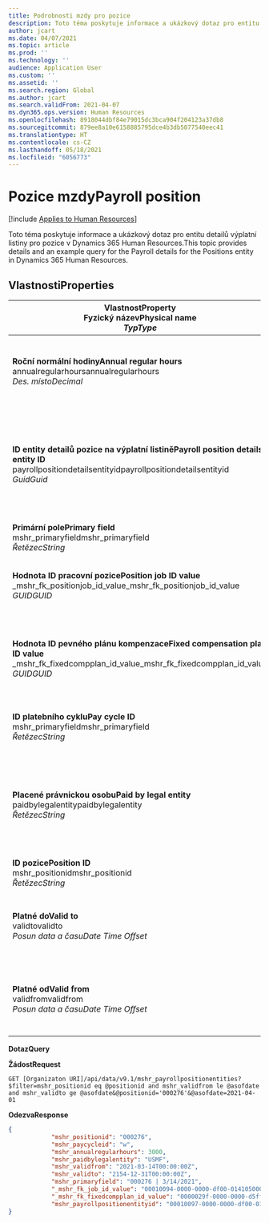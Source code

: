 ```yaml
---
title: Podrobnosti mzdy pro pozice
description: Toto téma poskytuje informace a ukázkový dotaz pro entitu detailů výplatní listiny pro pozice v Dynamics 365 Human Resources.
author: jcart
ms.date: 04/07/2021
ms.topic: article
ms.prod: ''
ms.technology: ''
audience: Application User
ms.custom: ''
ms.assetid: ''
ms.search.region: Global
ms.author: jcart
ms.search.validFrom: 2021-04-07
ms.dyn365.ops.version: Human Resources
ms.openlocfilehash: 8918044dbf84e79015dc3bca904f204123a37db8
ms.sourcegitcommit: 879ee8a10e6158885795dce4b3db5077540eec41
ms.translationtype: HT
ms.contentlocale: cs-CZ
ms.lasthandoff: 05/18/2021
ms.locfileid: "6056773"
---
```

# <a name="payroll-position"></a><span data-ttu-id="6e92f-103">Pozice mzdy</span><span class="sxs-lookup"><span data-stu-id="6e92f-103">Payroll position</span></span>

[!include [Applies to Human Resources](../includes/applies-to-hr.md)]

<span data-ttu-id="6e92f-104">Toto téma poskytuje informace a ukázkový dotaz pro entitu detailů výplatní listiny pro pozice v Dynamics 365 Human Resources.</span><span class="sxs-lookup"><span data-stu-id="6e92f-104">This topic provides details and an example query for the Payroll details for the Positions entity in Dynamics 365 Human Resources.</span></span>

## <a name="properties"></a><span data-ttu-id="6e92f-105">Vlastnosti</span><span class="sxs-lookup"><span data-stu-id="6e92f-105">Properties</span></span>

| <span data-ttu-id="6e92f-106">Vlastnost</span><span class="sxs-lookup"><span data-stu-id="6e92f-106">Property</span></span><br><span data-ttu-id="6e92f-107">**Fyzický název**</span><span class="sxs-lookup"><span data-stu-id="6e92f-107">**Physical name**</span></span><br><span data-ttu-id="6e92f-108">**_Typ_**</span><span class="sxs-lookup"><span data-stu-id="6e92f-108">**_Type_**</span></span> | <span data-ttu-id="6e92f-109">Použít</span><span class="sxs-lookup"><span data-stu-id="6e92f-109">Use</span></span> | <span data-ttu-id="6e92f-110">popis</span><span class="sxs-lookup"><span data-stu-id="6e92f-110">Description</span></span> |
| --- | --- | --- |
| <span data-ttu-id="6e92f-111">**Roční normální hodiny**</span><span class="sxs-lookup"><span data-stu-id="6e92f-111">**Annual regular hours**</span></span><br><span data-ttu-id="6e92f-112">annualregularhours</span><span class="sxs-lookup"><span data-stu-id="6e92f-112">annualregularhours</span></span><br><span data-ttu-id="6e92f-113">*Des. místo*</span><span class="sxs-lookup"><span data-stu-id="6e92f-113">*Decimal*</span></span> | <span data-ttu-id="6e92f-114">Jen pro čtení</span><span class="sxs-lookup"><span data-stu-id="6e92f-114">Read-only</span></span><br><span data-ttu-id="6e92f-115">Povinná</span><span class="sxs-lookup"><span data-stu-id="6e92f-115">Required</span></span> | <span data-ttu-id="6e92f-116">Roční řádné hodiny definované na pozici.</span><span class="sxs-lookup"><span data-stu-id="6e92f-116">Annual regular hours defined on the position.</span></span>  |
| <span data-ttu-id="6e92f-117">**ID entity detailů pozice na výplatní listině**</span><span class="sxs-lookup"><span data-stu-id="6e92f-117">**Payroll position details entity ID**</span></span><br><span data-ttu-id="6e92f-118">payrollpositiondetailsentityid</span><span class="sxs-lookup"><span data-stu-id="6e92f-118">payrollpositiondetailsentityid</span></span><br><span data-ttu-id="6e92f-119">*Guid*</span><span class="sxs-lookup"><span data-stu-id="6e92f-119">*Guid*</span></span> | <span data-ttu-id="6e92f-120">Povinná</span><span class="sxs-lookup"><span data-stu-id="6e92f-120">Required</span></span><br><span data-ttu-id="6e92f-121">Generováno systémem.</span><span class="sxs-lookup"><span data-stu-id="6e92f-121">System generated.</span></span> | <span data-ttu-id="6e92f-122">Systémem generovaná hodnota GUID pro jedinečnou identifikaci pozice.</span><span class="sxs-lookup"><span data-stu-id="6e92f-122">A system-generated GUID value to uniquely identify the position.</span></span>  |
| <span data-ttu-id="6e92f-123">**Primární pole**</span><span class="sxs-lookup"><span data-stu-id="6e92f-123">**Primary field**</span></span><br><span data-ttu-id="6e92f-124">mshr_primaryfield</span><span class="sxs-lookup"><span data-stu-id="6e92f-124">mshr_primaryfield</span></span><br><span data-ttu-id="6e92f-125">*Řetězec*</span><span class="sxs-lookup"><span data-stu-id="6e92f-125">*String*</span></span> | <span data-ttu-id="6e92f-126">Povinná</span><span class="sxs-lookup"><span data-stu-id="6e92f-126">Required</span></span><br><span data-ttu-id="6e92f-127">Generováno systémem</span><span class="sxs-lookup"><span data-stu-id="6e92f-127">System generated</span></span> |  |
| <span data-ttu-id="6e92f-128">**Hodnota ID pracovní pozice**</span><span class="sxs-lookup"><span data-stu-id="6e92f-128">**Position job ID value**</span></span><br><span data-ttu-id="6e92f-129">_mshr_fk_positionjob_id_value</span><span class="sxs-lookup"><span data-stu-id="6e92f-129">_mshr_fk_positionjob_id_value</span></span><br><span data-ttu-id="6e92f-130">*GUID*</span><span class="sxs-lookup"><span data-stu-id="6e92f-130">*GUID*</span></span> | <span data-ttu-id="6e92f-131">Jen pro čtení</span><span class="sxs-lookup"><span data-stu-id="6e92f-131">Read-only</span></span><br><span data-ttu-id="6e92f-132">Povinná</span><span class="sxs-lookup"><span data-stu-id="6e92f-132">Required</span></span><br><span data-ttu-id="6e92f-133">Cizí klíč: mshr_PayrollPositionJobEntity mshr_payrollpositionjobentity</span><span class="sxs-lookup"><span data-stu-id="6e92f-133">Foreign key:mshr_PayrollPositionJobEntity of the mshr_payrollpositionjobentity</span></span> |<span data-ttu-id="6e92f-134">ID práce přidružené k pozici.</span><span class="sxs-lookup"><span data-stu-id="6e92f-134">The ID of the job associated with the position.</span></span>|
| <span data-ttu-id="6e92f-135">**Hodnota ID pevného plánu kompenzace**</span><span class="sxs-lookup"><span data-stu-id="6e92f-135">**Fixed compensation plan ID value**</span></span><br><span data-ttu-id="6e92f-136">_mshr_fk_fixedcompplan_id_value</span><span class="sxs-lookup"><span data-stu-id="6e92f-136">_mshr_fk_fixedcompplan_id_value</span></span><br><span data-ttu-id="6e92f-137">*GUID*</span><span class="sxs-lookup"><span data-stu-id="6e92f-137">*GUID*</span></span> | <span data-ttu-id="6e92f-138">Jen pro čtení</span><span class="sxs-lookup"><span data-stu-id="6e92f-138">Read-only</span></span><br><span data-ttu-id="6e92f-139">Povinná</span><span class="sxs-lookup"><span data-stu-id="6e92f-139">Required</span></span><br><span data-ttu-id="6e92f-140">Cizí klíč: mshr_FixedCompPlan_id z mshr_payrollfixedcompensationplanentity</span><span class="sxs-lookup"><span data-stu-id="6e92f-140">Foreign key: mshr_FixedCompPlan_id of mshr_payrollfixedcompensationplanentity</span></span>  | <span data-ttu-id="6e92f-141">ID plánu pevné kompenzace přidruženého k pozici.</span><span class="sxs-lookup"><span data-stu-id="6e92f-141">The ID of the fixed compensation plan associated with the position.</span></span> |
| <span data-ttu-id="6e92f-142">**ID platebního cyklu**</span><span class="sxs-lookup"><span data-stu-id="6e92f-142">**Pay cycle ID**</span></span><br><span data-ttu-id="6e92f-143">mshr_primaryfield</span><span class="sxs-lookup"><span data-stu-id="6e92f-143">mshr_primaryfield</span></span><br><span data-ttu-id="6e92f-144">*Řetězec*</span><span class="sxs-lookup"><span data-stu-id="6e92f-144">*String*</span></span> | <span data-ttu-id="6e92f-145">Jen pro čtení</span><span class="sxs-lookup"><span data-stu-id="6e92f-145">Read-only</span></span><br><span data-ttu-id="6e92f-146">Povinná</span><span class="sxs-lookup"><span data-stu-id="6e92f-146">Required</span></span> | <span data-ttu-id="6e92f-147">Platební cyklus definovaný na pozici.</span><span class="sxs-lookup"><span data-stu-id="6e92f-147">The pay cycle defined on the position.</span></span> |
| <span data-ttu-id="6e92f-148">**Placené právnickou osobu**</span><span class="sxs-lookup"><span data-stu-id="6e92f-148">**Paid by legal entity**</span></span><br><span data-ttu-id="6e92f-149">paidbylegalentity</span><span class="sxs-lookup"><span data-stu-id="6e92f-149">paidbylegalentity</span></span><br><span data-ttu-id="6e92f-150">*Řetězec*</span><span class="sxs-lookup"><span data-stu-id="6e92f-150">*String*</span></span> | <span data-ttu-id="6e92f-151">Jen pro čtení</span><span class="sxs-lookup"><span data-stu-id="6e92f-151">Read-only</span></span><br><span data-ttu-id="6e92f-152">Povinná</span><span class="sxs-lookup"><span data-stu-id="6e92f-152">Required</span></span> | <span data-ttu-id="6e92f-153">Právnická osoba definovaná na pozici odpovědné za vystavení platby.</span><span class="sxs-lookup"><span data-stu-id="6e92f-153">The legal entity defined on the positoin responsible for issuing payment.</span></span> |
| <span data-ttu-id="6e92f-154">**ID pozice**</span><span class="sxs-lookup"><span data-stu-id="6e92f-154">**Position ID**</span></span><br><span data-ttu-id="6e92f-155">mshr_positionid</span><span class="sxs-lookup"><span data-stu-id="6e92f-155">mshr_positionid</span></span><br><span data-ttu-id="6e92f-156">*Řetězec*</span><span class="sxs-lookup"><span data-stu-id="6e92f-156">*String*</span></span> | <span data-ttu-id="6e92f-157">Jen pro čtení</span><span class="sxs-lookup"><span data-stu-id="6e92f-157">Read-only</span></span><br><span data-ttu-id="6e92f-158">Povinná</span><span class="sxs-lookup"><span data-stu-id="6e92f-158">Required</span></span> | <span data-ttu-id="6e92f-159">Identifikace pozice.</span><span class="sxs-lookup"><span data-stu-id="6e92f-159">The ID of the position.</span></span> |
| <span data-ttu-id="6e92f-160">**Platné do**</span><span class="sxs-lookup"><span data-stu-id="6e92f-160">**Valid to**</span></span><br><span data-ttu-id="6e92f-161">validto</span><span class="sxs-lookup"><span data-stu-id="6e92f-161">validto</span></span><br><span data-ttu-id="6e92f-162">*Posun data a času*</span><span class="sxs-lookup"><span data-stu-id="6e92f-162">*Date Time Offset*</span></span> | <span data-ttu-id="6e92f-163">Jen pro čtení</span><span class="sxs-lookup"><span data-stu-id="6e92f-163">Read-only</span></span><br><span data-ttu-id="6e92f-164">Povinná</span><span class="sxs-lookup"><span data-stu-id="6e92f-164">Required</span></span> |<span data-ttu-id="6e92f-165">Datum, od kterého jsou údaje o poloze platné.</span><span class="sxs-lookup"><span data-stu-id="6e92f-165">The date the position details are valid from.</span></span>  |
| <span data-ttu-id="6e92f-166">**Platné od**</span><span class="sxs-lookup"><span data-stu-id="6e92f-166">**Valid from**</span></span><br><span data-ttu-id="6e92f-167">validfrom</span><span class="sxs-lookup"><span data-stu-id="6e92f-167">validfrom</span></span><br><span data-ttu-id="6e92f-168">*Posun data a času*</span><span class="sxs-lookup"><span data-stu-id="6e92f-168">*Date Time Offset*</span></span> | <span data-ttu-id="6e92f-169">Jen pro čtení</span><span class="sxs-lookup"><span data-stu-id="6e92f-169">Read-only</span></span><br><span data-ttu-id="6e92f-170">Povinná</span><span class="sxs-lookup"><span data-stu-id="6e92f-170">Required</span></span> |<span data-ttu-id="6e92f-171">Datum, do kterého jsou údaje o poloze platné.</span><span class="sxs-lookup"><span data-stu-id="6e92f-171">The date the position details are valid to.</span></span>  |

<span data-ttu-id="6e92f-172">**Dotaz**</span><span class="sxs-lookup"><span data-stu-id="6e92f-172">**Query**</span></span>

<span data-ttu-id="6e92f-173">**Žádost**</span><span class="sxs-lookup"><span data-stu-id="6e92f-173">**Request**</span></span>

```http
GET [Organizaton URI]/api/data/v9.1/mshr_payrollpositionentities?$filter=mshr_positionid eq @positionid and mshr_validfrom le @asofdate and mshr_validto ge @asofdate&@positionid='000276'&@asofdate=2021-04-01
```

<span data-ttu-id="6e92f-174">**Odezva**</span><span class="sxs-lookup"><span data-stu-id="6e92f-174">**Response**</span></span>

```json
{
            "mshr_positionid": "000276",
            "mshr_paycycleid": "w",
            "mshr_annualregularhours": 3000,
            "mshr_paidbylegalentity": "USMF",
            "mshr_validfrom": "2021-03-14T00:00:00Z",
            "mshr_validto": "2154-12-31T00:00:00Z",
            "mshr_primaryfield": "000276 | 3/14/2021",
            "_mshr_fk_job_id_value": "00010094-0000-0000-df00-014105000000",
            "_mshr_fk_fixedcompplan_id_value": "0000029f-0000-0000-d5ff-004105000000",
            "mshr_payrollpositionentityid": "00010097-0000-0000-df00-014105000000"
}
```

